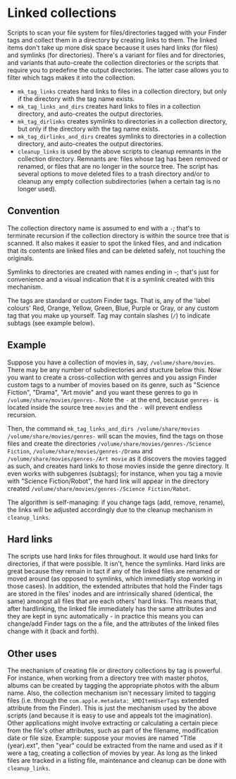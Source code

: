 # Linked collections

Scripts to scan your file system for files/directories tagged with your Finder tags and collect them in a directory by creating links to them.
The linked items don't take up more disk space because it uses hard links (for files) and symlinks (for directories). There's a variant for
files and for directories, and variants that auto-create the collection directories or the scripts that require you to predefine the output directories.
The latter case allows you to filter which tags makes it into the collection.

- `mk_tag_links` creates hard links to files in a collection directory, but only if the directory with the tag name exists.
- `mk_tag_links_and_dirs` creates hard links to files in a collection directory, and auto-creates the output directories.
- `mk_tag_dirlinks` creates symlinks to directories in a collection directory, but only if the directory with the tag name exists.
- `mk_tag_dirlinks_and_dirs` creates symlinks to directories in a collection directory, and auto-creates the output directories.
- `cleanup_links` is used by the above scripts to cleanup remnants in the collection directory. Remnants are: files whose tag has
been removed or renamed, or files that are no longer in the source tree. The script has several options to move deleted files to a trash directory and/or to cleanup any empty collection subdirectories (when a certain tag is no longer used).

## Convention

The collection directory name is assumed to end with a `-`; that's to terminate recursion if the collection directory is within the source tree that is scanned. It also makes it easier to spot the linked files, and and indication that its contents are linked files and can be deleted safely, not touching the originals.

Symlinks to directories are created with names ending in `~`; that's just for convenience and a visual indication that it is a symlink
created with this mechanism.

The tags are standard or custom Finder tags. That is, any of the 'label colours' Red, Orange, Yellow, Green, Blue, Purple or Gray, or any custom tag that you make up yourself. Tag may contain slashes (`/`) to indicate subtags (see example below).

## Example

Suppose you have a collection of movies in, say, `/volume/share/movies`. There may be any number of subdirectories and stucture below this. Now you want to create a cross-collection with genres and you assign Finder custom tags to a number of movies based on its genre, such as "Science Fiction", "Drama", "Art movie" and you want these genres to go in `/volume/share/movies/genres-`. Note the `-` at the end, because `genres-` is located inside the source tree `movies` and the `-` will prevent endless recursion.

Then, the command `mk_tag_links_and_dirs /volume/share/movies /volume/share/movies/genres-` will scan the movies, find the tags on those files and create the directories `/volume/share/movies/genres-/Science Fiction`, `/volume/share/movies/genres-/Drama` and `/volume/share/movies/genres-/Art movie` as it discovers the movies tagged as such, and creates hard links to those movies inside the genre directory. It even works with subgenres (subtags); for instance, when you tag a movie with "Science Fiction/Robot", the hard link will appear in the directory created `/volume/share/movies/genres-/Science Fiction/Robot`.

The algorithm is self-managing: if you change tags (add, remove, rename), the links will be adjusted accordingly due to the cleanup mechanism in `cleanup_links`.

## Hard links

The scripts use hard links for files throughout. It would use hard links for directories, if that were possible. It isn't, hence the symlinks. Hard links are great because they remain in tact if any of the linked files are renamed or moved around (as opposed to symlinks, which immediatly stop working in those cases). In addition, the extended attributes that hold the Finder tags are stored in the files' inodes and are intrinsically shared (identical, the same) amongst all files that are each others' hard links. This means that, after hardlinking, the linked file immediately has the same attributes and they are kept in sync automatically - in practice this means you can change/add Finder tags on the a file, and the attributes of the linked files change with it (back and forth).

## Other uses

The mechanism of creating file or directory collections by tag is powerful. For instance, when working from a directory tree with master photos, albums can be created by tagging the appropriate photos with the album name. Also, the collection mechanism isn't necessary limited to tagging files (i.e. through the `com.apple.metadata:_kMDItemUserTags` extended attribute from the Finder). This is just the mechanism used by the above scripts (and because it is easy to use and appeals tot the imagination). Other applications might involve extracting or calculating a certain piece from the file's other attributes, such as part of the filename, modification date or file size. Example: suppose your movies are named "Title (year).ext", then "year" could be extracted from the name and used as if it were a tag, creating a collection of movies by year. As long as the linked files are tracked in a listing file, maintenance and cleanup can be done with `cleanup_links`.
